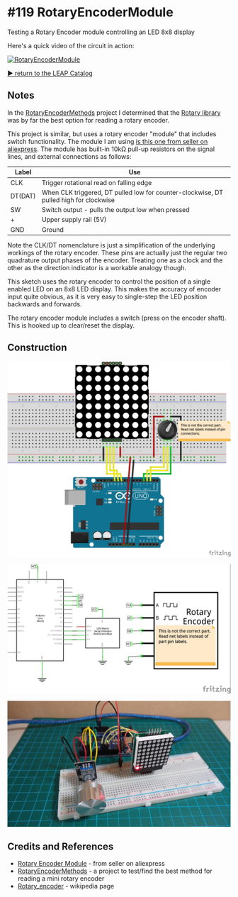 # #119 RotaryEncoderModule

Testing a Rotary Encoder module controlling an LED 8x8 display

Here's a quick video of the circuit in action:

[![RotaryEncoderModule](http://img.youtube.com/vi/9sDoqK0cRAA/0.jpg)](http://www.youtube.com/watch?v=9sDoqK0cRAA)


[:arrow_forward: return to the LEAP Catalog](https://leap.tardate.com)

## Notes

In the [RotaryEncoderMethods](../RotaryEncoderMethods) project I determined that the [Rotary library](https://github.com/brianlow/Rotary) was by far the best option for reading a rotary encoder.

This project is similar, but uses a rotary encoder "module" that includes switch functionality. The module I am using
[is this one from seller on aliexpress](http://www.aliexpress.com/item/Rotary-Encoder-Module-for-Arduino-Dropshipping/1989393805.html).
The module has built-in 10kΩ pull-up resistors on the signal lines, and external connections as follows:

| Label   | Use |
|---------|-----|
| CLK     | Trigger rotational read on falling edge |
| DT(DAT) | When CLK triggered, DT pulled low for counter-clockwise, DT pulled high for clockwise |
| SW      | Switch output - pulls the output low when pressed |
| +       | Upper supply rail (5V) |
| GND     | Ground |

Note the CLK/DT nomenclature is just a simplification of the underlying workings of the rotary encoder.
These pins are actually just the regular two quadrature output phases of the encoder.
Treating one as a clock and the other as the direction indicator is a workable analogy though.

This sketch uses the rotary encoder to control the position of a single enabled LED on an 8x8 LED display.
This makes the accuracy of encoder input quite obvious, as it is very easy to single-step the LED position backwards and forwards.

The rotary encoder module includes a switch (press on the encoder shaft). This is hooked up to clear/reset the display.



## Construction

![Breadboard](./assets/RotaryEncoderModule_bb.jpg?raw=true)

![The Schematic](./assets/RotaryEncoderModule_schematic.jpg?raw=true)

![The Build](./assets/RotaryEncoderModule_build.jpg?raw=true)

## Credits and References
* [Rotary Encoder Module](http://www.aliexpress.com/item/Rotary-Encoder-Module-for-Arduino-Dropshipping/1989393805.html) - from seller on aliexpress
* [RotaryEncoderMethods](../RotaryEncoderMethods) - a project to test/find the best method for reading a mini rotary encoder
* [Rotary_encoder](https://en.wikipedia.org/wiki/Rotary_encoder) - wikipedia page

